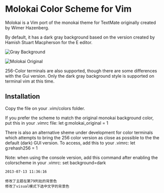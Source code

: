 # Molokai Color Scheme for Vim

Molokai is a Vim port of the monokai theme for TextMate originally created by Wimer Hazenberg.

By default, it has a dark gray background based on the version created by Hamish Stuart Macpherson for the E editor.

![Gray Background](http://www.winterdom.com/weblog/content/binary/WindowsLiveWriter/MolokaiforVim_8602/molokai_normal_small_3.png)

![Molokai Original](http://www.winterdom.com/weblog/content/binary/WindowsLiveWriter/MolokaiforVim_8602/molokai_original_small_3.png)

256-Color terminals are also supported, though there are some differences with the Gui version. Only the dark gray background style is supported on terminal vim at this time.

## Installation

Copy the file on your .vim/colors folder.

If you prefer the scheme to match the original monokai background color, put this in your .vimrc file:
    let g:molokai_original = 1

There is also an alternative sheme under development for color terminals which attempts to bring the 256 color version as close as possible to the the default (dark) GUI version. To access, add this to your .vimrc:
    let g:rehash256 = 1

Note: when using the console version, add this command after enabling the colorscheme in your .vimrc:
    set background=dark

`2013-07-13 11:36:16`

    修改了主题在第79列处的背景色
    修改了visual模式下选中文字的背景色
